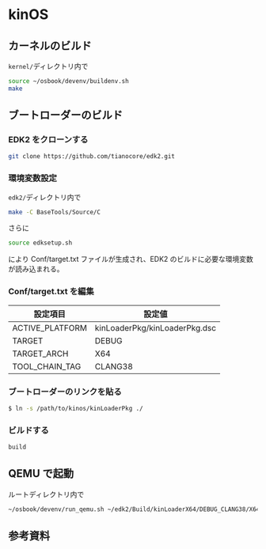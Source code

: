 # kinOS

## カーネルのビルド

`kernel/`ディレクトリ内で

```bash
source ~/osbook/devenv/buildenv.sh
make
```

## ブートローダーのビルド

### EDK2 をクローンする

```bash
git clone https://github.com/tianocore/edk2.git
```

### 環境変数設定

`edk2/`ディレクトリ内で

```bash
make -C BaseTools/Source/C
```

さらに

```bash
source edksetup.sh
```

により Conf/target.txt ファイルが生成され、EDK2 のビルドに必要な環境変数が読み込まれる。

### Conf/target.txt を編集

| 設定項目        | 設定値                        |
| --------------- | ----------------------------- |
| ACTIVE_PLATFORM | kinLoaderPkg/kinLoaderPkg.dsc |
| TARGET          | DEBUG                         |
| TARGET_ARCH     | X64                           |
| TOOL_CHAIN_TAG  | CLANG38                       |

### ブートローダーのリンクを貼る

```bash
$ ln -s /path/to/kinos/kinLoaderPkg ./

```

### ビルドする

```bash
build
```

## QEMU で起動

ルートディレクトリ内で

```bash
~/osbook/devenv/run_qemu.sh ~/edk2/Build/kinLoaderX64/DEBUG_CLANG38/X64/kinLoader.efi ~/projects/kinOS/kernel/kernel.elf
```

## 参考資料
